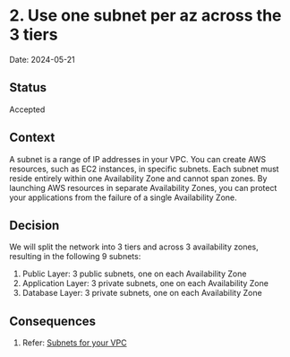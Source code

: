 # 2. Use one subnet per az across the 3 tiers

Date: 2024-05-21

## Status

Accepted

## Context

A subnet is a range of IP addresses in your VPC. You can create AWS resources, such as EC2 instances, in specific subnets. Each subnet must reside entirely within one Availability Zone and cannot span zones. By launching AWS resources in separate Availability Zones, you can protect your applications from the failure of a single Availability Zone.

## Decision

We will split the network into 3 tiers and across 3 availability zones, resulting in the following 9 subnets:

1. Public Layer: 3 public subnets, one on each Availability Zone
2. Application Layer: 3 private subnets, one on each Availability Zone
3. Database Layer: 3 private subnets, one on each Availability Zone

## Consequences
1. Refer: [Subnets for your VPC](https://docs.aws.amazon.com/vpc/latest/userguide/configure-subnets.html)